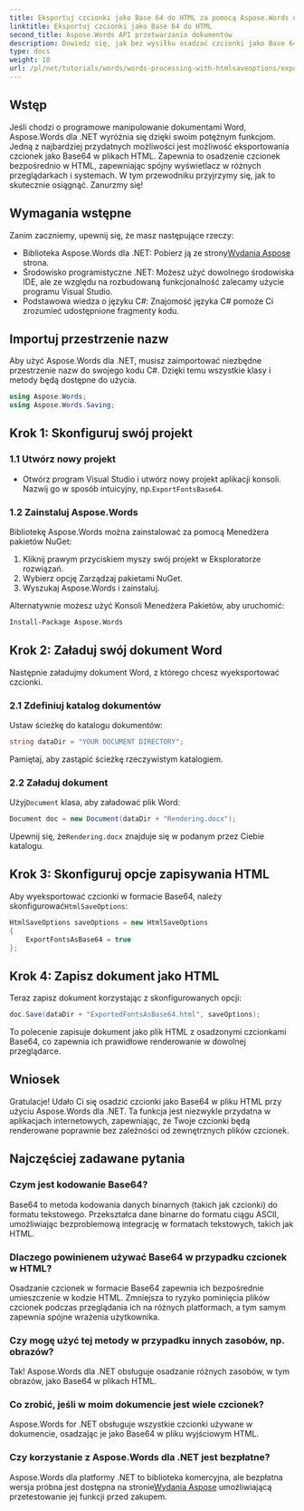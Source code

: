 ```yaml
---
title: Eksportuj czcionki jako Base 64 do HTML za pomocą Aspose.Words dla .NET
linktitle: Eksportuj czcionki jako Base 64 do HTML
second_title: Aspose.Words API przetwarzania dokumentów
description: Dowiedz się, jak bez wysiłku osadzać czcionki jako Base 64 w plikach HTML przy użyciu Aspose.Words dla .NET. Ten przewodnik krok po kroku pomoże Ci zapewnić spójne wyświetlanie czcionek w różnych przeglądarkach i na różnych platformach.
type: docs
weight: 10
url: /pl/net/tutorials/words/words-processing-with-htmlsaveoptions/export-fonts-as-base-64-to-html/
---
```

## Wstęp

Jeśli chodzi o programowe manipulowanie dokumentami Word, Aspose.Words dla .NET wyróżnia się dzięki swoim potężnym funkcjom. Jedną z najbardziej przydatnych możliwości jest możliwość eksportowania czcionek jako Base64 w plikach HTML. Zapewnia to osadzenie czcionek bezpośrednio w HTML, zapewniając spójny wyświetlacz w różnych przeglądarkach i systemach. W tym przewodniku przyjrzymy się, jak to skutecznie osiągnąć. Zanurzmy się!

## Wymagania wstępne

Zanim zaczniemy, upewnij się, że masz następujące rzeczy:

-  Biblioteka Aspose.Words dla .NET: Pobierz ją ze strony[Wydania Aspose](https://releases.aspose.com/words/net/) strona.
- Środowisko programistyczne .NET: Możesz użyć dowolnego środowiska IDE, ale ze względu na rozbudowaną funkcjonalność zalecamy użycie programu Visual Studio.
- Podstawowa wiedza o języku C#: Znajomość języka C# pomoże Ci zrozumieć udostępnione fragmenty kodu.

## Importuj przestrzenie nazw

Aby użyć Aspose.Words dla .NET, musisz zaimportować niezbędne przestrzenie nazw do swojego kodu C#. Dzięki temu wszystkie klasy i metody będą dostępne do użycia.

```csharp
using Aspose.Words;
using Aspose.Words.Saving;
```

## Krok 1: Skonfiguruj swój projekt

### 1.1 Utwórz nowy projekt

-  Otwórz program Visual Studio i utwórz nowy projekt aplikacji konsoli. Nazwij go w sposób intuicyjny, np.`ExportFontsBase64`.

### 1.2 Zainstaluj Aspose.Words

Bibliotekę Aspose.Words można zainstalować za pomocą Menedżera pakietów NuGet:

1. Kliknij prawym przyciskiem myszy swój projekt w Eksploratorze rozwiązań.
2. Wybierz opcję Zarządzaj pakietami NuGet.
3. Wyszukaj Aspose.Words i zainstaluj.

Alternatywnie możesz użyć Konsoli Menedżera Pakietów, aby uruchomić:

```bash
Install-Package Aspose.Words
```

## Krok 2: Załaduj swój dokument Word

Następnie załadujmy dokument Word, z którego chcesz wyeksportować czcionki.

### 2.1 Zdefiniuj katalog dokumentów

Ustaw ścieżkę do katalogu dokumentów:

```csharp
string dataDir = "YOUR DOCUMENT DIRECTORY";
```

Pamiętaj, aby zastąpić ścieżkę rzeczywistym katalogiem.

### 2.2 Załaduj dokument

 Użyj`Document` klasa, aby załadować plik Word:

```csharp
Document doc = new Document(dataDir + "Rendering.docx");
```

 Upewnij się, że`Rendering.docx` znajduje się w podanym przez Ciebie katalogu.

## Krok 3: Skonfiguruj opcje zapisywania HTML

 Aby wyeksportować czcionki w formacie Base64, należy skonfigurować`HtmlSaveOptions`:

```csharp
HtmlSaveOptions saveOptions = new HtmlSaveOptions 
{ 
    ExportFontsAsBase64 = true 
};
```

## Krok 4: Zapisz dokument jako HTML

Teraz zapisz dokument korzystając z skonfigurowanych opcji:

```csharp
doc.Save(dataDir + "ExportedFontsAsBase64.html", saveOptions);
```

To polecenie zapisuje dokument jako plik HTML z osadzonymi czcionkami Base64, co zapewnia ich prawidłowe renderowanie w dowolnej przeglądarce.

## Wniosek

Gratulacje! Udało Ci się osadzić czcionki jako Base64 w pliku HTML przy użyciu Aspose.Words dla .NET. Ta funkcja jest niezwykle przydatna w aplikacjach internetowych, zapewniając, że Twoje czcionki będą renderowane poprawnie bez zależności od zewnętrznych plików czcionek.

## Najczęściej zadawane pytania

### Czym jest kodowanie Base64?

Base64 to metoda kodowania danych binarnych (takich jak czcionki) do formatu tekstowego. Przekształca dane binarne do formatu ciągu ASCII, umożliwiając bezproblemową integrację w formatach tekstowych, takich jak HTML.

### Dlaczego powinienem używać Base64 w przypadku czcionek w HTML?

Osadzanie czcionek w formacie Base64 zapewnia ich bezpośrednie umieszczenie w kodzie HTML. Zmniejsza to ryzyko pominięcia plików czcionek podczas przeglądania ich na różnych platformach, a tym samym zapewnia spójne wrażenia użytkownika.

### Czy mogę użyć tej metody w przypadku innych zasobów, np. obrazów?

Tak! Aspose.Words dla .NET obsługuje osadzanie różnych zasobów, w tym obrazów, jako Base64 w plikach HTML.

### Co zrobić, jeśli w moim dokumencie jest wiele czcionek?

Aspose.Words for .NET obsługuje wszystkie czcionki używane w dokumencie, osadzając je jako Base64 w pliku wyjściowym HTML.

### Czy korzystanie z Aspose.Words dla .NET jest bezpłatne?

 Aspose.Words dla platformy .NET to biblioteka komercyjna, ale bezpłatna wersja próbna jest dostępna na stronie[Wydania Aspose](https://releases.aspose.com/) umożliwiającą przetestowanie jej funkcji przed zakupem.